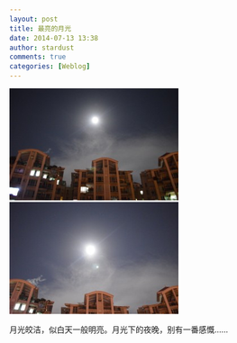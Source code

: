 ```yaml
---
layout: post
title: 最亮的月光
date: 2014-07-13 13:38
author: stardust
comments: true
categories: [Weblog]
---
```

<a href="/wp-content/uploads/2014/07/Nikon-20140712-DSC_3320.jpg"><img class="size-medium wp-image-1427" src="/wp-content/uploads/2014/07/Nikon-20140712-DSC_3320-300x199.jpg" alt="moonlight" width="300" height="199" /></a>   <a href="/wp-content/uploads/2014/07/Nikon-20140712-DSC_3323.jpg"><img class="size-medium wp-image-1428" src="/wp-content/uploads/2014/07/Nikon-20140712-DSC_3323-300x199.jpg" alt="moonlight" width="300" height="199" /></a>

月光皎洁，似白天一般明亮。月光下的夜晚，别有一番感慨……
